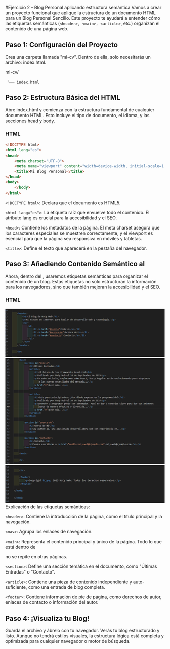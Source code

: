 #Ejercicio 2 - Blog Personal aplicando estructura semántica
Vamos a crear un proyecto funcional que aplique la estructura de un documento HTML para un Blog Personal Sencillo. Este proyecto te ayudará a entender cómo las etiquetas semánticas (``<header>, <main>, <article>``, etc.) organizan el contenido de una página web.



## Paso 1: Configuración del Proyecto
Crea una carpeta llamada "mi-cv". Dentro de ella, solo necesitarás un archivo: index.html.

mi-cv/

     └── index.html

## Paso 2: Estructura Básica del HTML
Abre index.html y comienza con la estructura fundamental de cualquier documento HTML. Esto incluye el tipo de documento, el idioma, y las secciones head y body.

### HTML

```html
<!DOCTYPE html>
<html lang="es">
<head>
    <meta charset="UTF-8">
    <meta name="viewport" content="width=device-width, initial-scale=1.0">
    <title>Mi Blog Personal</title>
</head>
<body>
    </body>
</html>
```
``<!DOCTYPE html>``: Declara que el documento es HTML5.

``<html lang="es">``: La etiqueta raíz que envuelve todo el contenido. El atributo lang es crucial para la accesibilidad y el SEO.

``<head>``: Contiene los metadatos de la página. El meta charset asegura que los caracteres especiales se muestren correctamente, y el viewport es esencial para que la página sea responsiva en móviles y tabletas.

``<title>``: Define el texto que aparecerá en la pestaña del navegador.

## Paso 3: Añadiendo Contenido Semántico al <body>
Ahora, dentro del <body>, usaremos etiquetas semánticas para organizar el contenido de un blog. Estas etiquetas no solo estructuran la información para los navegadores, sino que también mejoran la accesibilidad y el SEO.

### HTML

![Codigo html Ejercicio 1 ](assets/CodEjer2_pte1.png)
![Codigo html Ejercicio 1 ](assets/CodEjer2_pte2.png)
![Codigo html Ejercicio 1 ](assets/CodEjer2_pte3.png)
Explicación de las etiquetas semánticas:

``<header>``: Contiene la introducción de la página, como el título principal y la navegación.

``<nav>``: Agrupa los enlaces de navegación.

``<main>``: Representa el contenido principal y único de la página. Todo lo que está dentro de <main> no se repite en otras páginas.

``<section>``: Define una sección temática en el documento, como "Últimas Entradas" o "Contacto".

``<article>``: Contiene una pieza de contenido independiente y auto-suficiente, como una entrada de blog completa.

``<footer>``: Contiene información de pie de página, como derechos de autor, enlaces de contacto o información del autor.

## Paso 4: ¡Visualiza tu Blog!
Guarda el archivo y ábrelo con tu navegador. Verás tu blog estructurado y listo. Aunque no tendrá estilos visuales, la estructura lógica está completa y optimizada para cualquier navegador o motor de búsqueda.





